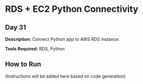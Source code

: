 # RDS + EC2 Python Connectivity

## Day 31

**Description:** Connect Python app to AWS RDS instance.

**Tools Required:** RDS, Python

## How to Run

(Instructions will be added here based on code generation)
